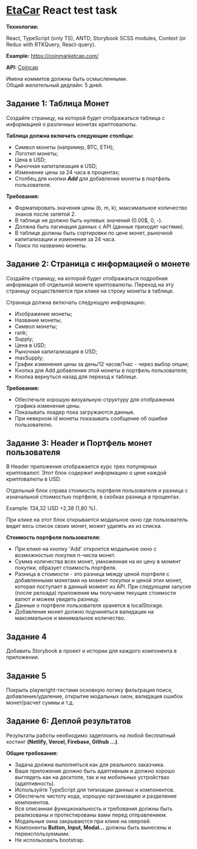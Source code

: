 # <a href="">EtaCar</a> React test task

**Технологии:**

React, TypeScript (only TS), ANTD, Storybook SCSS modules, Context (or Redux with RTKQuery, React-query).

**Example:** <https://coinmarketcap.com/>

**API:** [Coincap](https://docs.coincap.io/)

Имена коммитов должны быть осмысленными.  
Общий желательный дедлайн: 5 дней.

## Задание 1: Таблица Монет

Создайте страницу, на которой будет отображаться таблица с информацией о различных монетах криптовалюты.

**Таблица должна включать следующие столбцы:**

-   Символ монеты (например, BTC, ETH);
-   Логотип монеты;
-   Цена в USD;
-   Рыночная капитализация в USD;
-   Изменение цены за 24 часа в процентах;
-   Столбец для кнопки **_Add_** для добавления монеты в портфель пользователя.

**Требования:**

-   Форматировать значения цены (b, m, k), максимальное количество знаков после запятой 2.
-   В таблице не должно быть нулевых значений (0.00$, 0, -).
-   Должна быть пагинация данных с API (данные приходят частями).
-   В таблице должны быть сортировки по цене монет, рыночной капитализации и изменения за 24 часа.
-   Поиск по названию монеты.

## Задание 2: Страница с информацией о монете

Создайте страницу, на которой будет отображаться подробная информация об отдельной монете криптовалюты. Переход на эту страницу осуществляется при клике на строку монеты в таблице.

Страница должна включать следующую информацию:

-   Изображение монеты;
-   Название монеты;
-   Символ монеты;
-   rank;
-   Supply;
-   Цена в USD;
-   Рыночная капитализация в USD;
-   maxSupply;
-   График изменения цены за день/12 часов/1час - через выбор опции;
-   Кнопка для Add добавления этой монеты в портфель пользователя;
-   Кнопка вернуться назад для переход к таблице.

**Требования:**

-   Обеспечьте хорошую визуальную структуру для отображения графика изменения цены.
-   Показывать лоадер пока загружаются данные.
-   При неверном id монеты показывать сообщение об ошибке пользователю.

## Задание 3: Header и Портфель монет пользователя

В Header приложения отображается курс трех популярных криптовалют. Этот блок содержит информацию о цене каждой криптовалюты в USD.

Отдельный блок справа стоимость портфеля пользователя и разница с изначальной стоимостью портфеля, в скобках разница в процентах.

Example: 134,32 USD +2,38 (1,80 %).

При клике на этот блок открывается модальное окно где пользователь видит весь список своих монет, может удалять их из списка.

**Стоимость портфеля пользователя:**

-   При клике на кнопку 'Add' откроется модальное окно с возможностью покупки n-числа монет.
-   Сумма количества всех монет, умноженная на их цену в момент покупки, образует стоимость портфеля.
-   Разница в стоимости - это разница между ценой портфеля с добавленными монетами на момент покупки и ценой этих монет, которая поступает в данный момент из API. При следующем запуске (после релоада) приложения мы получаем текущие стоимости валют и можем увидеть разницу.
-   Данные о портфеле пользователя хранятся в localStorage.
-   Добавление монет должно подчиняться валидации на максимальное и минимальное количество.

## Задание 4

Добавить Storybook в проект и истории для каждого компонента в приложении.

## Задание 5

Покрыть playwright-тестами основную логику фильтрация поиск, добавление/удаление, открытие модальных окон, валидация ошибок монет/расчет суммы и т.д.

## Задание 6: Деплой результатов

Результаты работы необходимо задеплоить на любой бесплатный хостинг **(Netlify, Vercel, Firebase, Github …)**.

**Общие требования:**

-   Задача должна выполняться как для реального заказчика.
-   Ваше приложение должно быть адаптивным и должно хорошо выглядеть как на десктопе, так и на мобильных устройствах (адаптивность).
-   Используйте TypeScript для типизации данных и компонентов.
-   Обеспечьте чистоту кода, хорошую организацию и разделение компонентов.
-   Вся описанная функциональность и требования должны быть реализованы и протестированы вами перед отправлением.
-   Модальные окна закрываются при клике на оверлей.
-   Компоненты **Button, Input, Modal…** должны быть вынесены и переиспользуемыми.
-   Не использовать bootstrap.
